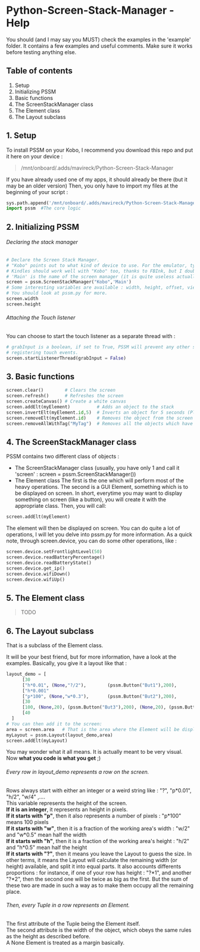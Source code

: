 # Python-Screen-Stack-Manager - Help


You should (and I may say you MUST) check the examples in the 'example' folder.
It contains a few examples and useful comments. Make sure it works before testing anything else.


## Table of contents
1. Setup
2. Initializing PSSM
3. Basic functions
4. The ScreenStackManager class
5. The Element class
6. The Layout subclass





## 1. Setup
To install PSSM on your Kobo, I recommend you download this repo and put it here on your device :
> /mnt/onboard/.adds/mavireck/Python-Screen-Stack-Manager

If you have already used one of my apps, it should already be there (but it may be an older version)
Then, you only have to import my files at the beginning of your script :
```python
sys.path.append('/mnt/onboard/.adds/mavireck/Python-Screen-Stack-Manager') #To tell Python where to look for these files
import pssm  #The core logic
```




## 2. Initializing PSSM
###### Declaring the stack manager
```python
# Declare the Screen Stack Manager.
# "Kobo" points out to what kind of device to use. For the emulator, type "Emulator".
# Kindles should work well with "Kobo" too, thanks to FBInk, but I doubt touch input will work.
# 'Main' is the name of the screen manager (it is quite useless actually)
screen = pssm.ScreenStackManager("Kobo",'Main')
# Some interesting variables are available : width, height, offset, view_height...
# You should look at pssm.py for more.
screen.width
screen.height
```

###### Attaching the Touch listener
You can choose to start the touch listener as a separate thread with :
```python
# grabInput is a boolean, if set to True, PSSM will prevent any other software from
# registering touch events.
screen.startListenerThread(grabInput = False)  
```




## 3. Basic functions
```Python
screen.clear()        # Clears the screen
screen.refresh()      # Refreshes the screen
screen.createCanvas() # Create a white canvas
screen.addElt(myElement)          # Adds an object to the stack
screen.invertElt(myElement.id,5)  # Inverts an object for 5 seconds (Please do not edit that object in the meantime, it may break quite a few things)
screen.removeElt(myElement.id)    # Removes the object from the screen
screen.removeAllWithTag("MyTag")  # Removes all the objects which have the tag "MyTag"
```


## 4. The ScreenStackManager class
PSSM contains two different class of objects :
- The ScreenStackManager class  (usually, you have only 1 and call it 'screen' : screen = pssm.ScreenStackManager())
- The Element class
The first is the one which will perform most of the heavy operations.
The second is a GUI Element, something which is to be displayed on screen.
In short, everytime you may want to display something on screen (like a button), you will create it with the appropriate class.
Then, you will call:
```Python
screen.addElt(myElement)
```
The element will then be displayed on screen.
You can do quite a lot of operations, I will let you delve into pssm.py for more information.
As a quick note, through screen.device, you can do some other operations, like :
```Python
screen.device.setFrontlightLevel(50)
screen.device.readBatteryPercentage()
screen.device.readBatteryState()
screen.device.get_ip()
screen.device.wifiDown()
screen.device.wifiUp()
```



## 5. The Element class
>TODO



## 6. The Layout subclass
That is a subclass of the Element class.

It will be your best friend, but for more information, have a look at the examples.
Basically, you give it a layout like that :
```Python
layout_demo = [
      [30                                                                                         ],
      ["h*0.01", (None,"?/2"),        (pssm.Button("But1"),200),        (None,"?/2")              ],
      ["h*0.001"                                                                                  ],
      ["p*100", (None,"w*0.3"),       (pssm.Button("But2"),200),        (None,"w*0.3")            ],
      [30                                                                                         ],
      [100, (None,20), (pssm.Button("But3"),200), (None,20), (pssm.Button("nope"),300), (None,10) ],
      [40                                                                                         ]
  ]
# You can then add it to the screen:
area = screen.area   # That is the area where the Element will be displayed. PSSM areas are of the following shape : [(x,y),(w,h)]
myLayout = pssm.Layout(layout_demo,area)
screen.addElt(myLayout)
```
You may wonder what it all means. It is actually meant to be very visual.
Now **what you code is what you get** ;)

###### Every row in layout_demo represents a row on the screen.  
Rows always start with either an integer or a weird string like : "?", "p\*0.01", "h/2", "w/4" ,....  
This variable represents the height of the screen.  
**If it is an integer**, it represents an height in pixels.  
**If it starts with "p"**, then it also represents a number of pixels : "p\*100" means 100 pixels  
**If it starts with "w"**, then it is a fraction of the working area's width : "w/2" and "w\*0.5" mean half the width  
**If it starts with "h"**, then it is a fraction of the working area's height : "h/2" and "h\*0.5" mean half the height  
**If it starts with "?"**, then it means you leave the Layout to guess the size. In other terms, it means the Layout will calculate the remaining width (or height) available, and split it into equal parts. It also accounts differents proportions : for instance, if one of your row has height : "?\*1", and another "?\*2", then the second one will be twice as big as the first. But the sum of these two are made in such a way as to make them occupy all the remaining place.  

###### Then, every Tuple in a row represents an Element.
The first attribute of the Tuple being the Element itself.  
The second attribute is the width of the object, which obeys the same rules as the height as described before.  
A None Element is treated as a margin basically.
